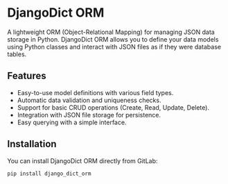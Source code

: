 # DjangoDict ORM

A lightweight ORM (Object-Relational Mapping) for managing JSON data storage in Python. DjangoDict ORM allows you to define your data models using Python classes and interact with JSON files as if they were database tables.

## Features

- Easy-to-use model definitions with various field types.
- Automatic data validation and uniqueness checks.
- Support for basic CRUD operations (Create, Read, Update, Delete).
- Integration with JSON file storage for persistence.
- Easy querying with a simple interface.

## Installation

You can install DjangoDict ORM directly from GitLab:

```bash
pip install django_dict_orm
